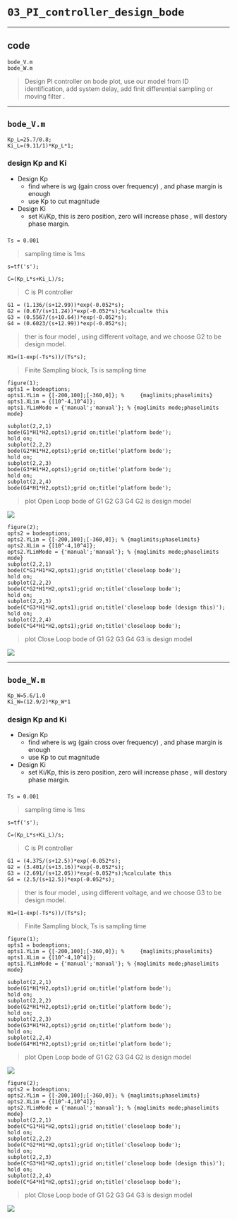 # `03_PI_controller_design_bode`

----
## code
    bode_V.m
    bode_W.m

> Design PI controller on bode plot, use our model from ID identification, 
add system delay, add finit differential sampling or moving filter .
----
## `bode_V.m`

    Kp_L=25.7/0.8;
    Ki_L=(9.11/1)*Kp_L*1;

### design Kp and Ki
>
* Design Kp
  * find where is wg (gain cross over frequency) , and phase margin is enough 
  * use Kp to cut magnitude 
* Design Ki
  * set Ki/Kp, this is zero position, zero will increase phase , will destory phase margin. 

###

    Ts = 0.001
>sampling time is 1ms

    s=tf('s');

    C=(Kp_L*s+Ki_L)/s;
>C is PI controller

    G1 = (1.136/(s+12.99))*exp(-0.052*s);
    G2 = (0.67/(s+11.24))*exp(-0.052*s);%calcualte this
    G3 = (0.5567/(s+10.64))*exp(-0.052*s);
    G4 = (0.6023/(s+12.99))*exp(-0.052*s);
> ther is four model , using different voltage, and we choose G2 to be design model.

    H1=(1-exp(-Ts*s))/(Ts*s);
>Finite Sampling block, Ts is sampling time

    figure(1);
    opts1 = bodeoptions;
    opts1.YLim = {[-200,100];[-360,0]}; %     {maglimits;phaselimits}
    opts1.XLim = {[10^-4,10^4]};
    opts1.YLimMode = {'manual';'manual'}; % {maglimits mode;phaselimits mode}

    subplot(2,2,1)
    bode(G1*H1*H2,opts1);grid on;title('platform bode');
    hold on;
    subplot(2,2,2)
    bode(G2*H1*H2,opts1);grid on;title('platform bode');
    hold on;
    subplot(2,2,3)
    bode(G3*H1*H2,opts1);grid on;title('platform bode');
    hold on;
    subplot(2,2,4)
    bode(G4*H1*H2,opts1);grid on;title('platform bode');
>plot Open Loop bode of G1 G2 G3 G4
>G2 is design model

![](https://drive.google.com/uc?view&id=0B134T1DTCk6tSjYxRFNEVE9RRzA)


    figure(2);
    opts2 = bodeoptions;
    opts2.YLim = {[-200,100];[-360,0]}; % {maglimits;phaselimits}
    opts2.XLim = {[10^-4,10^4]};
    opts2.YLimMode = {'manual';'manual'}; % {maglimits mode;phaselimits mode}
    subplot(2,2,1)
    bode(C*G1*H1*H2,opts1);grid on;title('closeloop bode');
    hold on;
    subplot(2,2,2)
    bode(C*G2*H1*H2,opts1);grid on;title('closeloop bode');
    hold on;
    subplot(2,2,3)
    bode(C*G3*H1*H2,opts1);grid on;title('closeloop bode (design this)');
    hold on;
    subplot(2,2,4)
    bode(C*G4*H1*H2,opts1);grid on;title('closeloop bode');
>plot Close Loop bode of G1 G2 G3 G4
>G3 is design model

![](https://drive.google.com/uc?view&id=0B134T1DTCk6tbjRRNFdvVmo0UXc)

----
## `bode_W.m`

    Kp_W=5.6/1.0
    Ki_W=(12.9/2)*Kp_W*1

### design Kp and Ki
>
* Design Kp
  * find where is wg (gain cross over frequency) , and phase margin is enough 
  * use Kp to cut magnitude 
* Design Ki
  * set Ki/Kp, this is zero position, zero will increase phase , will destory phase margin. 

###

    Ts = 0.001
>sampling time is 1ms

    s=tf('s');

    C=(Kp_L*s+Ki_L)/s;
>C is PI controller

    G1 = (4.375/(s+12.5))*exp(-0.052*s);
    G2 = (3.401/(s+13.16))*exp(-0.052*s);
    G3 = (2.691/(s+12.05))*exp(-0.052*s);%calculate this
    G4 = (2.5/(s+12.5))*exp(-0.052*s);
> ther is four model , using different voltage, and we choose G3 to be design model.

    H1=(1-exp(-Ts*s))/(Ts*s);
>Finite Sampling block, Ts is sampling time

    figure(1);
    opts1 = bodeoptions;
    opts1.YLim = {[-200,100];[-360,0]}; %     {maglimits;phaselimits}
    opts1.XLim = {[10^-4,10^4]};
    opts1.YLimMode = {'manual';'manual'}; % {maglimits mode;phaselimits mode}

    subplot(2,2,1)
    bode(G1*H1*H2,opts1);grid on;title('platform bode');
    hold on;
    subplot(2,2,2)
    bode(G2*H1*H2,opts1);grid on;title('platform bode');
    hold on;
    subplot(2,2,3)
    bode(G3*H1*H2,opts1);grid on;title('platform bode');
    hold on;
    subplot(2,2,4)
    bode(G4*H1*H2,opts1);grid on;title('platform bode');
>plot Open Loop bode of G1 G2 G3 G4
>G2 is design model

![](https://drive.google.com/uc?view&id=0B134T1DTCk6tMy1tOW45NU5YZTg)


    figure(2);
    opts2 = bodeoptions;
    opts2.YLim = {[-200,100];[-360,0]}; % {maglimits;phaselimits}
    opts2.XLim = {[10^-4,10^4]};
    opts2.YLimMode = {'manual';'manual'}; % {maglimits mode;phaselimits mode}
    subplot(2,2,1)
    bode(C*G1*H1*H2,opts1);grid on;title('closeloop bode');
    hold on;
    subplot(2,2,2)
    bode(C*G2*H1*H2,opts1);grid on;title('closeloop bode');
    hold on;
    subplot(2,2,3)
    bode(C*G3*H1*H2,opts1);grid on;title('closeloop bode (design this)');
    hold on;
    subplot(2,2,4)
    bode(C*G4*H1*H2,opts1);grid on;title('closeloop bode');
>plot Close Loop bode of G1 G2 G3 G4
>G3 is design model

![](https://drive.google.com/uc?view&id=0B134T1DTCk6ta1U2bGhaMzhYbm8)
